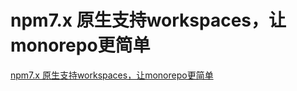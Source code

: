 # npm7.x 原生支持workspaces，让monorepo更简单

[npm7.x 原生支持workspaces，让monorepo更简单](https://juejin.cn/post/6902312984358436878)